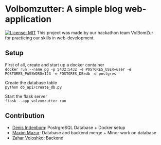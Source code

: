 # Volbomzutter: A simple blog web-application
[![License: MIT](https://img.shields.io/badge/License-MIT-yellow.svg)](https://opensource.org/licenses/MIT)
This project was made by our hackathon team VolBomZur for practicing our skills in web-development.

## Setup
First of all, create and start up a docker container  
`docker run --name pg -p 5432:5432 -e POSTGRES_USER=user -e POSTGRES_PASSWORD=123 -e POSTGRES_DB=db -d postgres`  

Create the database table  
`python db_api/create_db.py`

Start the flask server  
`flask --app volvomzutter run`

## Contribution
- [Denis Indenbom](https://github.com/denisindenbom): PostrgreSQL Database + Docker setup
- [Maxim Mazur](https://github.com/martosinc): Database and backend merge + Minor work on database
- [Zahar Voloshko](https://github.com/zinko-dev): Backend
